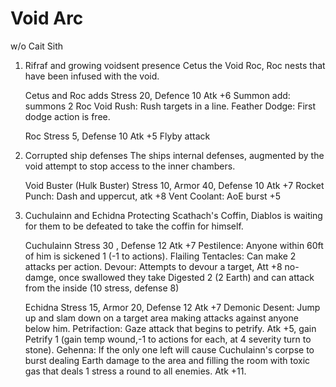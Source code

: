 # Void Arc
w/o Cait Sith

1. Rifraf and growing voidsent presence
    Cetus the Void Roc, Roc nests that have been infused with the void.

    Cetus and Roc adds
    Stress 20, Defence 10
    Atk +6
    Summon add: summons 2 Roc
    Void Rush: Rush targets in a line.
    Feather Dodge: First dodge action is free.

    Roc
    Stress 5, Defense 10
    Atk +5
    Flyby attack

2. Corrupted ship defenses
    The ships internal defenses, augmented by the void attempt to stop access to the inner chambers.

    Void Buster (Hulk Buster)
    Stress 10, Armor 40, Defense 10
    Atk +7
    Rocket Punch: Dash and uppercut, atk +8
    Vent Coolant: AoE burst +5

3. Cuchulainn and Echidna
    Protecting Scathach's Coffin, Diablos is waiting for them to be defeated to take the coffin for himself.
    
    Cuchulainn
        Stress 30 , Defense 12
        Atk +7
        Pestilence: Anyone within 60ft of him is sickened 1 (-1 to actions).
        Flailing Tentacles: Can make 2 attacks per action.
        Devour: Attempts to devour a target, Att +8 no-damge, once swallowed they take Digested 2 (2 Earth) and can attack from the inside (10 stress, defense 8)

    Echidna
        Stress 15, Armor 20, Defense 12
        Atk +7
        Demonic Desent: Jump up and slam down on a target area making attacks against anyone below him.
        Petrifaction: Gaze attack that begins to petrify. Atk +5, gain Petrify 1 (gain temp wound,-1 to actions for each, at 4 severity turn to stone).
        Gehenna: If the only one left will cause Cuchulainn's corpse to burst dealing Earth damage to the area and filling the room with toxic gas that deals 1 stress a round to all enemies. Atk +11.
